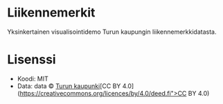 # Liikennemerkit

Yksinkertainen visualisointidemo Turun kaupungin liikennemerkkidatasta. 

# Lisenssi
 * Koodi: MIT 
 * Data: data &copy; [Turun kaupunki](http://www.lounaistieto.fi/blog/2016/03/30/turun-kaupungin-liikennemerkit/)[CC BY 4.0](https://creativecommons.org/licences/by/4.0/deed.fi">CC BY 4.0) 